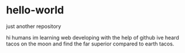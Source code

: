 # hello-world
just another repository

hi humans
im learning web developing with the help of github
ive heard tacos on the moon and find the far superior compared to earth tacos.
